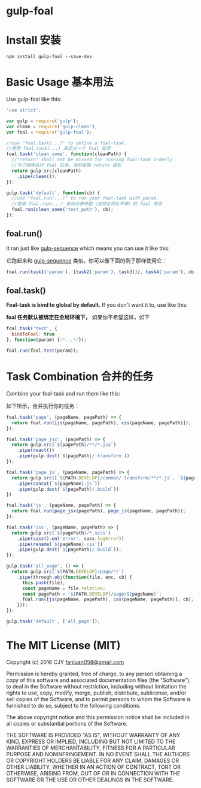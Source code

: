 # gulp-foal

# Install 安装

```
npm install gulp-foal --save-dev
```

# Basic Usage 基本用法

Use gulp-foal like this:

```javascript
'use strict';

var gulp = require('gulp');
var clean = require('gulp-clean');
var foal = require('gulp-foal');

//use "foal.task(...)" to define a foal-task.
//使用 foal.task(...) 来定义一个 foal 任务
foal.task('clean_some', function(cleanPath) {
  //"return" shall not be missed for running foal-task orderly.
  //为了顺序执行 foal 任务，请别省略 return 语句
  return gulp.src(cleanPath)
    .pipe(clean());
});

gulp.task('default', function(cb) {
  //use "foal.run(...)" to run your foal-task with param.
  //使用 foal.run(...) 来执行带参数（当然也可以不带）的 foal 任务
  foal.run(clean_some('test_path'), cb);
});

```

## foal.run()

It ran just like [gulp-sequence](https://www.npmjs.com/package/gulp-sequence) which means you can use it like this:

它跑起来和 [gulp-sequence](https://www.npmjs.com/package/gulp-sequence) 类似，你可以像下面的例子那样使用它：

```javascript
foal.run(task1('param'), [task2('param'), task3()], task4('param'), cb);
```

## foal.task()

**Foal-task is bind to global by default.** If you don't want it to, use like this:

**foal 任务默认被绑定在全局环境下，** 如果你不希望这样，如下

```javascript
foal.task('test', {
  bindToFoal: true
}, function(param) {/*...*/});

foal.run(foal.test(param));
```

# Task Combination 合并的任务

Combine your foal-task and run them like this: 

如下所示，合并执行你的任务：

```javascript
foal.task('page', (pageName, pagePath) => {
  return foal.run([js(pageName, pagePath), css(pageName, pagePath)]);
});

foal.task('page_jsx', (pagePath) => {
  return gulp.src(`${pagePath}/**/*.jsx`)
    .pipe(react())
    .pipe(gulp.dest(`${pagePath}/.transform`))
});

foal.task('page_js', (pageName, pagePath) => {
  return gulp.src([`${PATH.DEVELOP}/common/.transform/**/*.js`, `${pagePath}/**/*.js`, `${pagePath}/.transform/**/*.js`])
    .pipe(concat(`${pageName}.js`))
    .pipe(gulp.dest(`${pagePath}/.build`))
})

foal.task('js', (pageName, pagePath) => {
  return foal.run(page_jsx(pagePath), page_js(pageName, pagePath));
});

foal.task('css', (pageName, pagePath) => {
  return gulp.src(`${pagePath}/*.scss`)
    .pipe(sass().on('error', sass.logError))
    .pipe(rename(`${pageName}.css`))
    .pipe(gulp.dest(`${pagePath}/.build`));
});

gulp.task('all_page', () => {
  return gulp.src(`${PATH.DEVELOP}/page/*/`)
    .pipe(through.obj(function(file, enc, cb) {
      this.push(file);
      const pageName = file.relative;
      const pagePath = `${PATH.DEVELOP}/page/${pageName}`;
      foal.run([js(pageName, pagePath), css(pageName, pagePath)], cb);
    }));
});

gulp.task('default', ['all_page']);
```

# The MIT License (MIT)
Copyright (c) 2016 CJY fanluan058@gmail.com

Permission is hereby granted, free of charge, to any person obtaining a copy of this software and associated documentation files (the "Software"), to deal in the Software without restriction, including without limitation the rights to use, copy, modify, merge, publish, distribute, sublicense, and/or sell copies of the Software, and to permit persons to whom the Software is furnished to do so, subject to the following conditions:

The above copyright notice and this permission notice shall be included in all copies or substantial portions of the Software.

THE SOFTWARE IS PROVIDED "AS IS", WITHOUT WARRANTY OF ANY KIND, EXPRESS OR IMPLIED, INCLUDING BUT NOT LIMITED TO THE WARRANTIES OF MERCHANTABILITY, FITNESS FOR A PARTICULAR PURPOSE AND NONINFRINGEMENT. IN NO EVENT SHALL THE AUTHORS OR COPYRIGHT HOLDERS BE LIABLE FOR ANY CLAIM, DAMAGES OR OTHER LIABILITY, WHETHER IN AN ACTION OF CONTRACT, TORT OR OTHERWISE, ARISING FROM, OUT OF OR IN CONNECTION WITH THE SOFTWARE OR THE USE OR OTHER DEALINGS IN THE SOFTWARE.